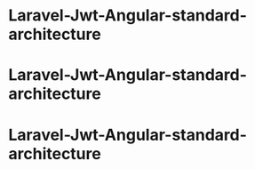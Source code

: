 # Laravel-Jwt-Angular-standard-architecture
# Laravel-Jwt-Angular-standard-architecture
# Laravel-Jwt-Angular-standard-architecture
